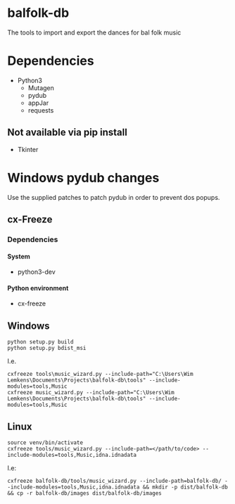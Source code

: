 # balfolk-db
The tools to import and export the dances for bal folk music

# Dependencies
- Python3
  - Mutagen
  - pydub
  - appJar
  - requests

## Not available via pip install
  - Tkinter
  
# Windows pydub changes
Use the supplied patches to patch pydub in order to prevent dos popups.

## cx-Freeze
### Dependencies
#### System
 - python3-dev

#### Python environment   
 - cx-freeze

## Windows
```
python setup.py build
python setup.py bdist_msi
```


I.e.
```
cxfreeze tools\music_wizard.py --include-path="C:\Users\Wim Lemkens\Documents\Projects\balfolk-db\tools" --include-modules=tools,Music
cxfreeze music_wizard.py --include-path="C:\Users\Wim Lemkens\Documents\Projects\balfolk-db\tools" --include-modules=tools,Music
```

## Linux
```
source venv/bin/activate
cxfreeze tools/music_wizard.py --include-path=</path/to/code> --include-modules=tools,Music,idna.idnadata
```

I.e: 
```
cxfreeze balfolk-db/tools/music_wizard.py --include-path=balfolk-db/ --include-modules=tools,Music,idna.idnadata && mkdir -p dist/balfolk-db && cp -r balfolk-db/images dist/balfolk-db/images
```
